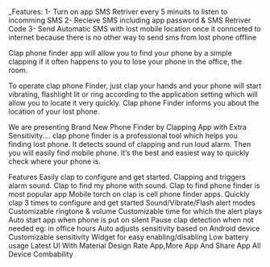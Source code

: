 _Features:
1- Turn on app SMS Retriver every 5 minuits to listen to incomming SMS 
2- Recieve SMS including app password & SMS Retriver Code
3- Send Automatic SMS with lost mobile location once it connceted to internet because there is no other way to send sms from lost phone offline

Clap phone finder app will allow you to find your phone by a simple clapping if it often happens to you to lose your phone in the office, the room.

To operate clap phone Finder, just clap your hands and your phone will start vibrating, flashlight lit or ring according to the application setting which will allow you to locate it very quickly. Clap phone Finder informs you about the location of your lost phone.

We are presenting Brand New Phone Finder by Clapping App with Extra Sensitivity…. clap phone finder is a professional tool which helps you finding lost phone. It detects sound of clapping and run loud alarm. Then you will easily find mobile phone. It’s the best and easiest way to quickly check where your phone is.

Features
Easily clap to configure and get started.
Clapping and triggers alarm sound.
Clap to find my phone with sound.
Clap to find phone finder is most popular app
Mobile torch on clap is cell phone finder apps.
Quickly clap 3 times to configure and get started
Sound/Vibrate/Flash alert modes
Customizable ringtone & volume
Customizable time for which the alert plays
Auto start app when phone is put on silent
Pause clap detection when not needed eg: in office hours
Auto adjusts sensitivity based on Android device
Customizable sensitivity
Widget for easy enabling/disabling
Low battery usage
Latest UI With Material Design
Rate App,More App And Share App
All Device Combability